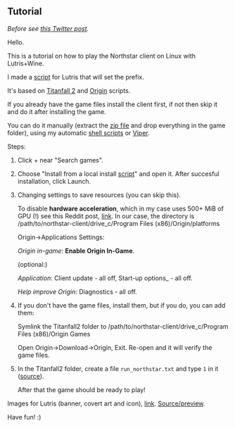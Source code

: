 ## Tutorial
_Before see [this Twitter post](https://twitter.com/p0358/status/1626811868412010497)._

Hello.

This is a tutorial on how to play the Northstar client on Linux with Lutris+Wine.

I made a [script](https://github.com/begin-theadventure/lutris-scripts/releases/tag/Northstar) for Lutris that will set the prefix.

It's based on [Titanfall 2](https://lutris.net/games/titanfall-2) and [Origin](https://lutris.net/games/origin) scripts.

If you already have the game files install the client first, if not then skip it and do it after installing the game.

You can do it manually (extract the [zip file](https://github.com/R2Northstar/Northstar/releases) and drop everything in the game folder), using my automatic [shell scripts](https://github.com/begin-theadventure/northstar-upllers/releases) or [Viper](https://github.com/0neGal/viper/releases).

Steps:

1. Click + near "Search games".
2. Choose "Install from a local install [script](https://github.com/begin-theadventure/lutris-scripts/releases/download/Northstar/northstar-client-origin.json)" and open it. After succesful installation, click Launch.
3. Changing settings to save resources (you can skip this).

    To disable **hardware acceleration**, which in my case uses 500+ MiB of GPU (!) see this Reddit post, [link](https://www.reddit.com/r/origin/comments/q8o9gv/disable_origin_client_hardware_acceleration). In our case, the directory is /path/to/northstar-client/drive_c/Program Files (x86)/Origin/platforms

    Origin->Applications Settings:

    _Origin in-game_: **Enable Origin In-Game**.

    (optional:)

    _Application_: Client update - all off, Start-up options_ - all off.

    _Help improve Origin_: Diagnostics - all off.

4. If you don't have the game files, install them, but if you do, you can add them:

    Symlink the Titanfall2 folder to /path/to/northstar-client/drive_c/Program Files (x86)/Origin Games

    Open Origin->Download->Origin, Exit. Re-open and it will verify the game files. 

5. In the Titanfall2 folder, create a file `run_northstar.txt` and type `1` in it ([source](https://github.com/R2Northstar/NorthstarLauncher/pull/19)).

    After that the game should be ready to play!

Images for Lutris (banner, covert art and icon), [link](https://github.com/begin-theadventure/lutris-scripts/tree/main/lutris-scripts/Northstar/images/NorthstarImagesLutris#readme). [Source/preview](https://github.com/R2NorthstarTools/NorthstarLogo).

Have fun! :)
